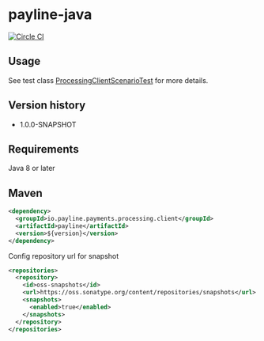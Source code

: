 # payline-java

[![Circle CI](https://circleci.com/gh/Payline/payline-java/tree/master.svg?style=svg)](https://circleci.com/gh/Payline/payline-java/tree/master)

## Usage
See test class [ProcessingClientScenarioTest](https://github.com/finix-payments/payline-java/blob/master/src/test/java/io/payline/payments/processing/client/ProcessingClientScenarioTest.java) for more details.

## Version history
- 1.0.0-SNAPSHOT

## Requirements
Java 8 or later

## Maven
```xml
<dependency>
  <groupId>io.payline.payments.processing.client</groupId>
  <artifactId>payline</artifactId>
  <version>${version}</version>
</dependency>
```
Config repository url for snapshot
```xml
<repositories>
  <repository>
    <id>oss-snapshots</id>
    <url>https://oss.sonatype.org/content/repositories/snapshots</url>
    <snapshots>
      <enabled>true</enabled>
    </snapshots>
  </repository>
</repositories>
```
